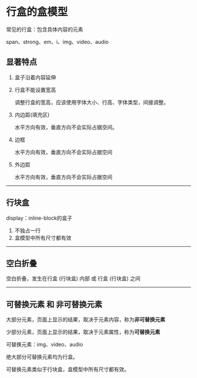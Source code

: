 # 行盒的盒模型

常见的行盒：包含具体内容的元素

span、strong、em、i、img、video、audio

## 显著特点

1. 盒子沿着内容延伸

2. 行盒不能设置宽高

   调整行盒的宽高，应该使用字体大小、行高、字体类型，间接调整。

3. 内边距(填充区)

   水平方向有效，垂直方向不会实际占据空间。

4. 边框

   水平方向有效，垂直方向不会实际占据空间

5. 外边距

   水平方向有效，垂直方向不会实际占据空间

---

## 行块盒

display：inline-block的盒子

1. 不独占一行
2. 盒模型中所有尺寸都有效

---

## 空白折叠

空白折叠，发生在行盒 (行块盒) 内部 或 行盒 (行块盒) 之间

---

## 可替换元素 和 非可替换元素

大部分元素，页面上显示的结果，取决于元素内容，称为**非可替换元素**

少部分元素，页面上显示的结果，取决于元素属性，称为**可替换元素**

可替换元素：img、video、audio

绝大部分可替换元素均为行盒。

可替换元素类似于行块盒，盒模型中所有尺寸都有效。
